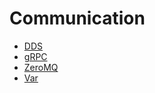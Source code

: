 # Communication

* [DDS](communication-dds.md)
* [gRPC](communication-grpc.md)
* [ZeroMQ](communication-zeromq.md)
* [Var](communication-var.md)
